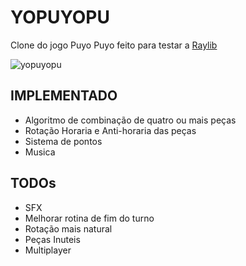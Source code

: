 # YOPUYOPU

Clone do jogo Puyo Puyo feito para testar a [Raylib](https://github.com/raysan5/raylib)

![yopuyopu](https://user-images.githubusercontent.com/100252586/160244575-925fdb52-e4ce-4270-94e6-628776edd583.png)
## IMPLEMENTADO

 * Algoritmo de combinação de quatro ou mais peças
 * Rotação Horaria e Anti-horaria das peças
 * Sistema de pontos
 * Musica

## TODOs
 * SFX
 * Melhorar rotina de fim do turno
 * Rotação mais natural
 * Peças Inuteis
 * Multiplayer
